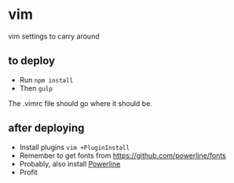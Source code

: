 # vim
vim settings to carry around

## to deploy
- Run `npm install`
- Then `gulp`

The .vimrc file should go where it should be.

## after deploying
- Install plugins `vim +PluginInstall`
- Remember to get fonts from https://github.com/powerline/fonts
- Probably, also install [Powerline](https://powerline.readthedocs.io/en/master/installation/osx.html#vim-installation)
- Profit
